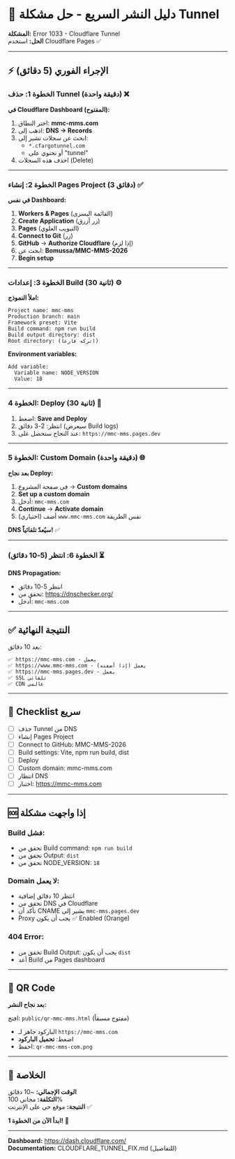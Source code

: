 # 🚀 دليل النشر السريع - حل مشكلة Tunnel

**المشكلة:** Error 1033 - Cloudflare Tunnel  
**الحل:** استخدم Cloudflare Pages ✅

---

## ⚡ الإجراء الفوري (5 دقائق)

### الخطوة 1: حذف Tunnel (دقيقة واحدة) ❌

**في Cloudflare Dashboard (المفتوح):**

1. اختر النطاق: **mmc-mms.com**
2. اذهب إلى: **DNS → Records**
3. ابحث عن سجلات تشير إلى:
   - `*.cfargotunnel.com`
   - أو تحتوي على "tunnel"
4. احذف هذه السجلات (Delete)

---

### الخطوة 2: إنشاء Pages Project (3 دقائق) ✅

**في نفس Dashboard:**

1. **Workers & Pages** (القائمة اليسرى)
2. **Create Application** (زر أزرق)
3. **Pages** (التبويب العلوي)
4. **Connect to Git** (زر)
5. **GitHub** → **Authorize Cloudflare** (إذا لزم)
6. ابحث عن: **Bomussa/MMC-MMS-2026**
7. **Begin setup**

---

### الخطوة 3: إعدادات Build (30 ثانية) ⚙️

**املأ النموذج:**

```
Project name: mmc-mms
Production branch: main
Framework preset: Vite
Build command: npm run build
Build output directory: dist
Root directory: (اتركه فارغاً)
```

**Environment variables:**
```
Add variable:
  Variable name: NODE_VERSION
  Value: 18
```

---

### الخطوة 4: Deploy (30 ثانية) 🚀

1. اضغط: **Save and Deploy**
2. انتظر: 2-3 دقائق (سيعرض Build logs)
3. عند النجاح ستحصل على: `https://mmc-mms.pages.dev`

---

### الخطوة 5: Custom Domain (دقيقة واحدة) 🌐

**بعد نجاح Deploy:**

1. في صفحة المشروع → **Custom domains**
2. **Set up a custom domain**
3. أدخل: `mmc-mms.com`
4. **Continue** → **Activate domain**
5. (اختياري) أضف `www.mmc-mms.com` نفس الطريقة

**DNS سيُعدّ تلقائياً!** ✅

---

### الخطوة 6: انتظر (5-10 دقائق) ⏳

**DNS Propagation:**
- انتظر 5-10 دقائق
- تحقق من: https://dnschecker.org/
- أدخل: `mmc-mms.com`

---

## ✅ النتيجة النهائية

بعد 10 دقائق:

```
✅ https://mmc-mms.com - يعمل
✅ https://www.mmc-mms.com - يعمل (إذا أضفته)
✅ https://mmc-mms.pages.dev - يعمل
✅ SSL تلقائي
✅ CDN عالمي
```

---

## 🎯 Checklist سريع

- [ ] حذف Tunnel من DNS
- [ ] إنشاء Pages Project
- [ ] Connect to GitHub: MMC-MMS-2026
- [ ] Build settings: Vite, npm run build, dist
- [ ] Deploy
- [ ] Custom domain: mmc-mms.com
- [ ] انتظار DNS
- [ ] اختبار: https://mmc-mms.com

---

## 🆘 إذا واجهت مشكلة

### Build فشل:
- تحقق من Build command: `npm run build`
- تحقق من Output: `dist`
- تحقق من NODE_VERSION: `18`

### Domain لا يعمل:
- انتظر 10 دقائق إضافية
- تحقق من DNS في Cloudflare
- تأكد أن CNAME يشير إلى `mmc-mms.pages.dev`
- Proxy يجب أن يكون ✅ Enabled (Orange)

### 404 Error:
- تحقق من Build Output: يجب أن يكون `dist`
- أعد Build من Pages dashboard

---

## 📱 QR Code

**بعد نجاح النشر:**

افتح: `public/qr-mmc-mms.html` (مفتوح مسبقاً)
- الباركود جاهز لـ `https://mmc-mms.com`
- اضغط: **تحميل الباركود**
- احفظ: `qr-mmc-mms-com.png`

---

## 🎊 الخلاصة

**الوقت الإجمالي:** ~10 دقائق  
**التكلفة:** مجاني 100%  
**النتيجة:** موقع حي على الإنترنت ✅

**ابدأ الآن من الخطوة 1!** 🚀

---

**Dashboard:** https://dash.cloudflare.com/  
**Documentation:** CLOUDFLARE_TUNNEL_FIX.md (للتفاصيل)
